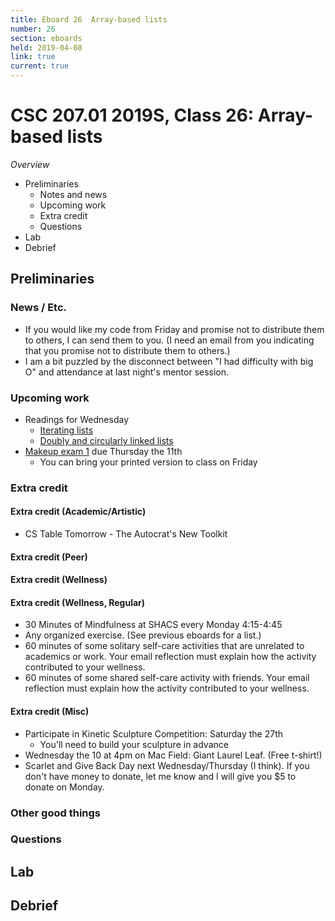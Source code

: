 ```yaml
---
title: Eboard 26  Array-based lists
number: 26
section: eboards
held: 2019-04-08
link: true
current: true
---
```

CSC 207.01 2019S, Class 26: Array-based lists
=============================================

_Overview_

* Preliminaries
    * Notes and news
    * Upcoming work
    * Extra credit
    * Questions
* Lab
* Debrief

Preliminaries
-------------

### News / Etc.

* If you would like my code from Friday and promise not to distribute them 
  to others, I can send them to you.  (I need an email from you indicating
  that you promise not to distribute them to others.)
* I am a bit puzzled by the disconnect between "I had difficulty with
  big O" and attendance at last night's mentor session.

### Upcoming work

* Readings for Wednesday
    * [Iterating lists](../readings/list-iterators)
    * [Doubly and circularly linked lists](../readings/doubly-linked-lists)
* [Makeup exam 1](../exams/makeup01) due Thursday the 11th
    * You can bring your printed version to class on Friday

### Extra credit

#### Extra credit (Academic/Artistic)

* CS Table Tomorrow - The Autocrat's New Toolkit

#### Extra credit (Peer)

#### Extra credit (Wellness)

#### Extra credit (Wellness, Regular)

* 30 Minutes of Mindfulness at SHACS every Monday 4:15-4:45
* Any organized exercise.  (See previous eboards for a list.)
* 60 minutes of some solitary self-care activities that are unrelated to 
  academics or work.  Your email reflection must explain how
  the activity contributed to your wellness.
* 60 minutes of some shared self-care activity with friends.  Your email 
  reflection must explain how the activity contributed to your wellness.

#### Extra credit (Misc)

* Participate in Kinetic Sculpture Competition: Saturday the 27th
    * You'll need to build your sculpture in advance
* Wednesday the 10 at 4pm on Mac Field: Giant Laurel Leaf.  (Free t-shirt!)
* Scarlet and Give Back Day next Wednesday/Thursday (I think).  If you
  don't have money to donate, let me know and I will give you $5 to donate
  on Monday.

### Other good things

### Questions

Lab
---

Debrief
-------
